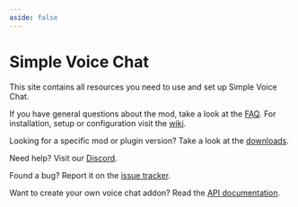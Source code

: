 ```yaml
---
aside: false
---
```


# Simple Voice Chat

This site contains all resources you need to use and set up Simple Voice Chat.

If you have general questions about the mod, take a look at the [FAQ](faq).
For installation, setup or configuration visit the [wiki](wiki/installation).

Looking for a specific mod or plugin version? Take a look at the [downloads](downloads).

Need help? Visit our [Discord](https://discord.gg/4dH2zwTmyX).

Found a bug? Report it on the [issue tracker](https://github.com/henkelmax/simple-voice-chat/issues).

Want to create your own voice chat addon? Read the [API documentation](api/overview).